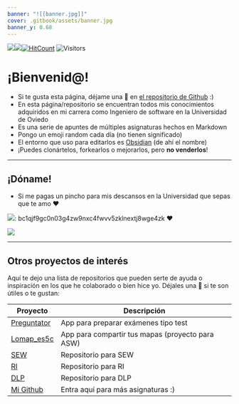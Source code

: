 ```yaml
---
banner: "![[banner.jpg]]"
cover: .gitbook/assets/banner.jpg
banner_y: 0.68
---
```


![](https://img.shields.io/badge/Markdown-000000?style=for-the-badge&logo=markdown&logoColor=white)![](https://img.shields.io/badge/Made%20with-Obsidian-blueviolet)[![HitCount](https://hits.dwyl.com/gitblanc/Obsidian-Notes.svg?style=flat-square)](http://hits.dwyl.com/gitblanc/Obsidian-Notes) ![Visitors](https://api.visitorbadge.io/api/daily?path=https%3A%2F%2Fgithub.com%2Fgitblanc%2FObsidian-Notes%2F&label=Visitors%20today&countColor=%2337d67a&style=plastic&labelStyle=upper)

# ¡Bienvenid@!
- Si te gusta esta página, déjame una 🌟 en [el repositorio de Github](https://github.com/gitblanc/Obsidian-Notes) :)
- En esta página/repositorio se encuentran todos mis conocimientos adquiridos en mi carrera como Ingeniero de software en la Universidad de Oviedo
- Es una serie de apuntes de múltiples asignaturas hechos en Markdown
- Pongo un emoji random cada día (no tienen significado)
- El entorno que uso para editarlos es [Obsidian](https://obsidian.md/) (de ahí el nombre)
- ¡Puedes clonártelos, forkearlos o mejorarlos, pero **no venderlos**!

---

## ¡Dóname!
- Si me pagas un pincho para mis descansos en la Universidad que sepas que te amo ❤

![](https://img.shields.io/badge/Bitcoin-000000?style=for-the-badge&logo=bitcoin&logoColor=white): bc1qjf9gc0n03g4zw9nxc4fwvv5zklnextj8wge4zk ❤️

<a href="https://www.buymeacoffee.com/gitblanc"><img src="https://img.buymeacoffee.com/button-api/?text=Buy me a pincho&emoji=🥪&slug=gitblanc&button_colour=5900ff&font_colour=ffffff&font_family=Poppins&outline_colour=ffffff&coffee_colour=FFDD00" /></a>

---

## Otros proyectos de interés

Aquí te dejo una lista de repositorios que pueden serte de ayuda o inspiración en los que he colaborado o bien hice yo. Déjales una 🌟 si te son útiles o te gustan:

| Proyecto | Descripción |
| --------- | ------------ |
| [Preguntator](https://preguntator.netlify.app/) | App para preparar exámenes tipo test |
|[Lomap_es5c](https://lomap5c.netlify.app/)|App para compartir tus mapas (proyecto para ASW)|
|[SEW](https://github.com/gitblanc/SEW)|Repositorio para SEW|
|[RI](https://github.com/gitblanc/RI)|Repositorio para RI|
|[DLP](https://github.com/gitblanc/DLP)|Repositorio para DLP|
|[Mi Github](https://github.com/gitblanc)|Entra aquí para más asignaturas :)|
